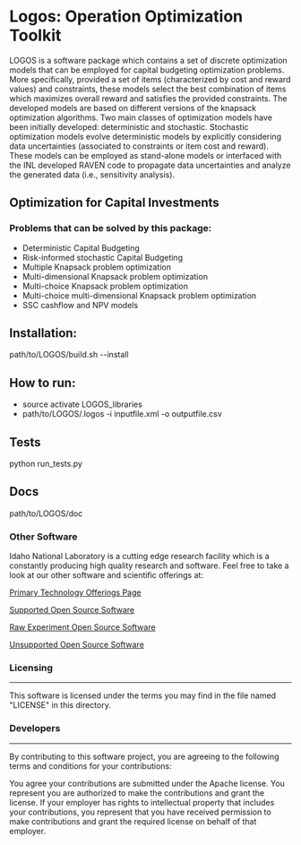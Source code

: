 # Logos: Operation Optimization Toolkit

LOGOS is a software package which contains a set of discrete optimization models
that can be employed for capital budgeting optimization problems. More specifically,
provided a set of items (characterized by cost and reward values) and constraints,
these models select the best combination of items which maximizes overall reward
and satisfies the provided constraints. The developed models are based on different
versions of the knapsack optimization algorithms. Two main classes of optimization
models have been initially developed: deterministic and stochastic. Stochastic
optimization models evolve deterministic models by explicitly considering data
uncertainties (associated to constraints or item cost and reward). These models
can be employed as stand-alone models or interfaced with the INL developed RAVEN
code to propagate data uncertainties and analyze the generated data
(i.e., sensitivity analysis).

## Optimization for Capital Investments

### Problems that can be solved by this package:
- Deterministic Capital Budgeting
- Risk-informed stochastic Capital Budgeting
- Multiple Knapsack problem optimization
- Multi-dimensional Knapsack problem optimization
- Multi-choice Knapsack problem optimization
- Multi-choice multi-dimensional Knapsack problem optimization
- SSC cashflow and NPV models

## Installation:
path/to/LOGOS/build.sh --install

## How to run:
- source activate LOGOS_libraries
- path/to/LOGOS/.logos -i inputfile.xml -o outputfile.csv

## Tests
python run_tests.py

## Docs
path/to/LOGOS/doc

### Other Software
Idaho National Laboratory is a cutting edge research facility which is a constantly producing high quality research and software. Feel free to take a look at our other software and scientific offerings at:

[Primary Technology Offerings Page](https://www.inl.gov/inl-initiatives/technology-deployment)

[Supported Open Source Software](https://github.com/idaholab)

[Raw Experiment Open Source Software](https://github.com/IdahoLabResearch)

[Unsupported Open Source Software](https://github.com/IdahoLabCuttingBoard)


### Licensing
-----
This software is licensed under the terms you may find in the file named "LICENSE" in this directory.

### Developers
-----
By contributing to this software project, you are agreeing to the following terms and conditions for your contributions:

You agree your contributions are submitted under the Apache license. You represent you are authorized to make the contributions and grant the license. If your employer has rights to intellectual property that includes your contributions, you represent that you have received permission to make contributions and grant the required license on behalf of that employer.
